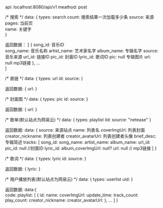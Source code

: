 api: localhost:8080/api/v1
meathod: post

/* 搜索 */
data: 
    {
        types: search
        count:   搜索结果一次加载多少条
        source:  来源
        pages:   当前页  
        name:    关键字   
    }

返回数据：
    [
        {
            song_id:             音乐ID        
            song_name:           音乐名称
            artist_name:         艺术家名字
            album_name:          专辑名字
            source:         音乐来源
            url_id:         链接ID
            pic_id:         封面ID
            lyric_id:       歌词ID
            pic:   null         专辑图片
            url:   null         mp3链接
        },
        ...   
    ] 


/* 直链 */
data:
    {
        types: url
        id:
        source:
    }

返回数据:
    {
        url: 
    }    


/* 封面图 */
data:
    {
        types: pic
        id:
        source:
    }

返回数据:
    {
        url: 
    }   


/* 歌单(默认站点为网易云) */
data:
    {
        types: playlist
        lid:
        source: "netease"
    }

返回数据:
data:    {
        source: 来源站点
        name: 列表名
        coverImgUrl:  列表封面
        creator_nickname: 列表创建者 
        creator_avatarUrl: 列表创建者头像
        brief_desc: 专辑简述
        tracks: [
            song_id:
            song_name:
            artist_name:
            album_name:
            url_id:
            pic_id: null  //封面ID
            lyric_id:
            album_coverImgUrl: null?
            url: null   // mp3链接
        ]
    }


/* 歌词 */
data:
    {
        types: lyric
        id:
        source:
    }

返回数据:
    {
        lyric: 
    }  


/* 用户播放列表(默认站点为网易云) */ 
data: 
    {
        types: userlist
        uid:
    }

返回数据:
data:{  
        code: 
        playlist: [
            {
                id:
                name:
                coverImgUrl:
                update_time:
                track_count:
                play_count:
                creator_nickname:
                creator_avatarUrl:
            },
            ...
        ]
    }    